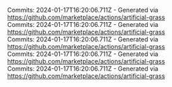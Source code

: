 Commits: 2024-01-17T16:20:06.711Z - Generated via https://github.com/marketplace/actions/artificial-grass
<br>
Commits: 2024-01-17T16:20:06.711Z - Generated via https://github.com/marketplace/actions/artificial-grass
<br>
Commits: 2024-01-17T16:20:06.711Z - Generated via https://github.com/marketplace/actions/artificial-grass
<br>
Commits: 2024-01-17T16:20:06.711Z - Generated via https://github.com/marketplace/actions/artificial-grass
<br>
Commits: 2024-01-17T16:20:06.711Z - Generated via https://github.com/marketplace/actions/artificial-grass
<br>
